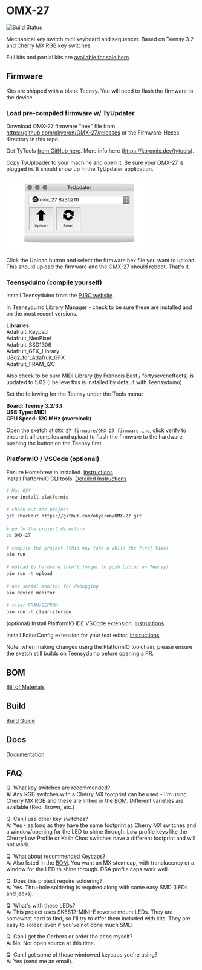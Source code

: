 # OMX-27

![Build Status](https://github.com/okyeron/OMX-27/actions/workflows/platformio-ci.yml/badge.svg)

Mechanical key switch midi keyboard and sequencer. Based on Teensy 3.2 and Cherry MX RGB key switches.

Full kits and partial kits are [available for sale here](https://denki-oto.weebly.com/#/).

## Firmware 

Kits are shipped with a blank Teensy. You will need to flash the firmware to the device.

### Load pre-compiled firmware w/ TyUpdater

Download OMX-27 firmware "hex" file from https://github.com/okyeron/OMX-27/releases or the Firmware-Hexes directory in this repo.

Get TyTools [from GitHub here](https://github.com/Koromix/tytools/releases). More info here (https://koromix.dev/tytools).

Copy TyUploader to your machine and open it. Be sure your OMX-27 is plugged in. It should show up in the TyUpdater application.

<img src="images/tyupdater.png" alt="tyupdater" width="382" height="193" />

Click the Upload button and select the firmware hex file you want to upload. This should upload the firmware and the OMX-27 should reboot. That's it.


### Teensyduino (compile yourself)

Install Teensyduino from the [PJRC website](https://www.pjrc.com/teensy/teensyduino.html).

In Teensyduino Library Manager - check to be sure these are installed and on the most recent versions.

__Libraries:__  
Adafruit_Keypad  
Adafruit_NeoPixel  
Adafruit_SSD1306  
Adafruit_GFX_Library  
U8g2_for_Adafruit_GFX  
Adafruit_FRAM_I2C  

Also check to be sure MIDI Library (by Francois Best / fortyseveneffects) is updated to 5.02 (I believe this is installed by default with Teensyduino)

Set the following for the Teensy under the Tools menu:

__Board:  Teensy 3.2/3.1__  
__USB Type: MIDI__  
__CPU Speed: 120 MHz (overclock)__  

Open the sketch at `OMX-27-firmware/OMX-27-firmware.ino`, click verify to ensure it all compiles and upload to flash the firmware to the hardware, pushing the button on the Teensy first.

### PlatformIO / VSCode (optional)

Ensure Homebrew in installed. [Instructions](https://brew.sh/)  
Install PlatformIO CLI tools. [Detailed Instructions](https://platformio.org/install/cli)

```sh
# Mac OSX
brew install platformio

# check out the project
git checkout https://github.com/okyeron/OMX-27.git

# go to the project directory
cd OMX-27

# compile the project (this may take a while the first time)
pio run

# upload to hardware (don't forget to push button on Teensy)
pio run -t upload

# use serial monitor for debugging
pio device monitor

# clear FRAM/EEPROM
pio run -t clear-storage
```

(optional) Install PlatformIO IDE VSCode extension. [Instructions](https://platformio.org/platformio-ide)

Install EditorConfig extension for your text editor. [Instructions](https://editorconfig.org/)
 
Note: when making changes using the PlatformIO toolchain, please ensure the sketch still builds on Teensyduino before opening a PR.

## BOM

[Bill of Materials](<build/BOM.md>)

## Build

[Build Guide](<build/Build-Kit.md>)

## Docs

[Documentation](<Docs.md>)

## FAQ

Q: What key switches are recommended?  
A: Any RGB switches with a Cherry MX footprint can be used - I'm using Cherry MX RGB and these are linked in the [BOM](<build/BOM.md>). Different varieties are available (Red, Brown, etc.)

Q: Can I use other key switches?  
A: Yes - as long as they have the same footprint as Cherry MX switches and a window/opening for the LED to shine through. Low profile keys like the Cherry Low Profile or Kailh Choc switches have a different footprint and will not work.

Q: What about recommended Keycaps?  
A: Also listed in the [BOM](<build/BOM.md>). You want an MX stem cap, with translucency or a window for the LED to shine through. DSA profile caps work well.

Q: Does this project require soldering?  
A: Yes. Thru-hole soldering is required along with some easy SMD (LEDs and jacks).

Q: What's with these LEDs?   
A: This project uses SK6812-MINI-E reverse mount LEDs. They are somewhat hard to find, so I'll try to offer them included with kits. They are easy to solder, even if you've not done much SMD.

Q: Can I get the Gerbers or order the pcbs myself?  
A: No. Not open source at this time.

Q: Can I get some of those windowed keycaps you're using?  
A: Yes (send me an email).
